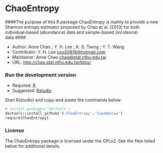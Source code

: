 ChaoEntropy
===========

####The purpose of this R package ChaoEntropy is mainly to provide a new Shannon entropy estimator proposed by Chao et al. (2013) for both individual-based (abundance) data and sample-based (incidence) data.####

- Author: Anne Chao ; Y. H. Lee ; K. S. Tseng ; Y. T. Wang 
- Contributor: Y. H. Lee coo20819@hotmail.com
- Maintainer: Anne Chao chao@stat.nthu.edu.tw
- URL: http://chao.stat.nthu.edu.tw/blog/

### Run the development version
- Required: [R](http://www.r-project.org/)
- Suggested: [Rstudio](http://www.rstudio.com/ide/download/)

Start R(studio) and copy-and-paste the commands below:

```coffee
# install.packages('devtools')
devtools::install_github('R-ChaoEntropy','YuanHanLee')
require(ChaoEntropy)
```

### License
The ChaoEntropy package is licensed under the GPLv2. See the files listed below for additional details.
